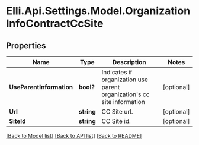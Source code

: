 # Elli.Api.Settings.Model.OrganizationInfoContractCcSite
## Properties

Name | Type | Description | Notes
------------ | ------------- | ------------- | -------------
**UseParentInformation** | **bool?** | Indicates if organization use parent organization&#39;s cc site information | [optional] 
**Url** | **string** | CC Site url. | [optional] 
**SiteId** | **string** | CC Site id. | [optional] 

[[Back to Model list]](../README.md#documentation-for-models) [[Back to API list]](../README.md#documentation-for-api-endpoints) [[Back to README]](../README.md)

